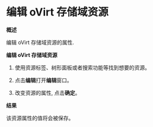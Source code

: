 # 编辑 oVirt 存储域资源

**概述**

编辑 oVirt 存储域资源的属性.

**编辑 oVirt 存储域资源**

1. 使用资源标签、树形面板或者搜索功能等找到想要的资源。

2. 点击**编辑**打开**编辑**窗口。

3. 改变资源的属性, 点击**确定**。

**结果**

该资源属性的值将会被保存。
